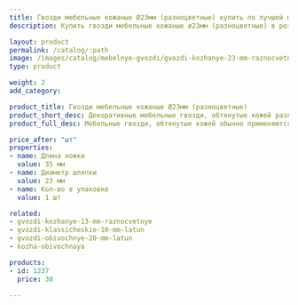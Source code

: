 ```yaml
---
title: Гвозди мебельные кожаные Ø23мм (разноцветные) купить по лучшей цене с доставкой - Поролоныч
description: Купить гвозди мебельные кожаные ø23мм (разноцветные) в розницу с доставкой по Москве в интернет-магазине Поролоныча.

layout: product
permalink: /catalog/:path
image: /images/catalog/mebelnye-gvozdi/gvozdi-kozhanye-23-mm-raznocvetnye-01_1600w.jpg
type: product

weight: 2
add_category: 

product_title: Гвозди мебельные кожаные Ø23мм (разноцветные)
product_short_desc: Декоративные мебельные гвозди, обтянутые кожей различных цветов и фактур.
product_full_desc: Мебельные гвозди, обтянутые кожей обычно применяются при перетяжке кожаной мебели и дверей. Цвет шляпки, как правило, подбирается под основной цвет материала.

price_after: "шт"
properties:
- name: Длина ножки
  value: 35 мм
- name: Диаметр шляпки
  value: 23 мм
- name: Кол-во в упаковке
  value: 1 шт

related:
- gvozdi-kozhanye-13-mm-raznocvetnye
- gvozdi-klassicheskie-10-mm-latun
- gvozdi-obivochnye-20-mm-latun
- kozha-obivochnaya

products:
- id: 1237
  price: 30

---
```

